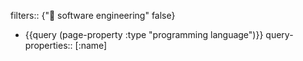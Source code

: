 filters:: {"💾 software engineering" false}

- {{query (page-property :type "programming language")}}
  query-properties:: [:name]